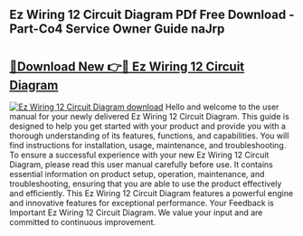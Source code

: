 ## Ez Wiring 12 Circuit Diagram PDf Free Download - Part-Co4 Service Owner Guide naJrp

# <h2><a href="http://dfssz8.blite.top/?on=Ez+Wiring+12+Circuit+Diagram">🔗Download New 👉🔴 Ez Wiring 12 Circuit Diagram</a></h2>

[![Ez Wiring 12 Circuit Diagram download](https://i.imgur.com/lujVjoI.png)](http://dfssz8.blite.top/?on=Ez+Wiring+12+Circuit+Diagram)
Hello and welcome to the user manual for your newly delivered Ez Wiring 12 Circuit Diagram. This guide is designed to help you get started with your product and provide you with a thorough understanding of its features, functions, and capabilities. You will find instructions for installation, usage, maintenance, and troubleshooting. To ensure a successful experience with your new Ez Wiring 12 Circuit Diagram, please read this user manual carefully before use. It contains essential information on product setup, operation, maintenance, and troubleshooting, ensuring that you are able to use the product effectively and efficiently. This Ez Wiring 12 Circuit Diagram features a powerful engine and innovative features for exceptional performance. Your Feedback is Important Ez Wiring 12 Circuit Diagram. We value your input and are committed to continuous improvement.
